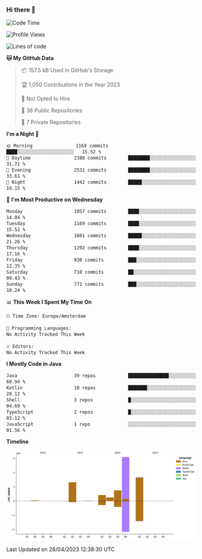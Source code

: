 ### Hi there 👋


<!--START_SECTION:waka-->
![Code Time](http://img.shields.io/badge/Code%20Time-3%2C173%20hrs%2040%20mins-blue)

![Profile Views](http://img.shields.io/badge/Profile%20Views-0-blue)

![Lines of code](https://img.shields.io/badge/From%20Hello%20World%20I%27ve%20Written-7.6%20million%20lines%20of%20code-blue)

**🐱 My GitHub Data** 

> 📦 157.5 kB Used in GitHub's Storage 
 > 
> 🏆 1,050 Contributions in the Year 2023
 > 
> 🚫 Not Opted to Hire
 > 
> 📜 38 Public Repositories 
 > 
> 🔑 7 Private Repositories 
 > 
**I'm a Night 🦉** 

```text
🌞 Morning                1169 commits        ████░░░░░░░░░░░░░░░░░░░░░   15.52 % 
🌆 Daytime                2388 commits        ████████░░░░░░░░░░░░░░░░░   31.71 % 
🌃 Evening                2531 commits        ████████░░░░░░░░░░░░░░░░░   33.61 % 
🌙 Night                  1442 commits        █████░░░░░░░░░░░░░░░░░░░░   19.15 % 
```
📅 **I'm Most Productive on Wednesday** 

```text
Monday                   1057 commits        ████░░░░░░░░░░░░░░░░░░░░░   14.04 % 
Tuesday                  1169 commits        ████░░░░░░░░░░░░░░░░░░░░░   15.52 % 
Wednesday                1601 commits        █████░░░░░░░░░░░░░░░░░░░░   21.26 % 
Thursday                 1292 commits        ████░░░░░░░░░░░░░░░░░░░░░   17.16 % 
Friday                   930 commits         ███░░░░░░░░░░░░░░░░░░░░░░   12.35 % 
Saturday                 710 commits         ██░░░░░░░░░░░░░░░░░░░░░░░   09.43 % 
Sunday                   771 commits         ███░░░░░░░░░░░░░░░░░░░░░░   10.24 % 
```


📊 **This Week I Spent My Time On** 

```text
🕑︎ Time Zone: Europe/Amsterdam

💬 Programming Languages: 
No Activity Tracked This Week

🔥 Editors: 
No Activity Tracked This Week
```

**I Mostly Code in Java** 

```text
Java                     39 repos            ███████████████░░░░░░░░░░   60.94 % 
Kotlin                   18 repos            ███████░░░░░░░░░░░░░░░░░░   28.12 % 
Shell                    3 repos             █░░░░░░░░░░░░░░░░░░░░░░░░   04.69 % 
TypeScript               2 repos             █░░░░░░░░░░░░░░░░░░░░░░░░   03.12 % 
JavaScript               1 repo              ░░░░░░░░░░░░░░░░░░░░░░░░░   01.56 % 
```



**Timeline**

![Lines of Code chart](https://raw.githubusercontent.com/powercasgamer/powercasgamer/master/assets/bar_graph.png)


 Last Updated on 28/04/2023 12:38:30 UTC
<!--END_SECTION:waka-->
